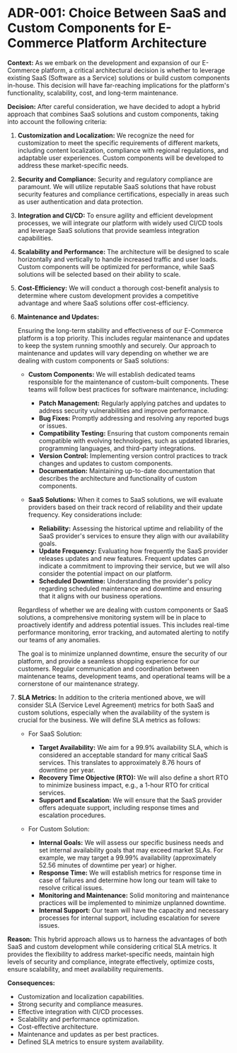 # ADR-001: Choice Between SaaS and Custom Components for E-Commerce Platform Architecture

**Context:**
As we embark on the development and expansion of our E-Commerce platform, a critical architectural decision is whether to leverage existing SaaS (Software as a Service) solutions or build custom components in-house. This decision will have far-reaching implications for the platform's functionality, scalability, cost, and long-term maintenance.

**Decision:**
After careful consideration, we have decided to adopt a hybrid approach that combines SaaS solutions and custom components, taking into account the following criteria:

1. **Customization and Localization:** We recognize the need for customization to meet the specific requirements of different markets, including content localization, compliance with regional regulations, and adaptable user experiences. Custom components will be developed to address these market-specific needs.

2. **Security and Compliance:** Security and regulatory compliance are paramount. We will utilize reputable SaaS solutions that have robust security features and compliance certifications, especially in areas such as user authentication and data protection.

3. **Integration and CI/CD:** To ensure agility and efficient development processes, we will integrate our platform with widely used CI/CD tools and leverage SaaS solutions that provide seamless integration capabilities.

4. **Scalability and Performance:** The architecture will be designed to scale horizontally and vertically to handle increased traffic and user loads. Custom components will be optimized for performance, while SaaS solutions will be selected based on their ability to scale.

5. **Cost-Efficiency:** We will conduct a thorough cost-benefit analysis to determine where custom development provides a competitive advantage and where SaaS solutions offer cost-efficiency.

6. **Maintenance and Updates:**

   Ensuring the long-term stability and effectiveness of our E-Commerce platform is a top priority. This includes regular maintenance and updates to keep the system running smoothly and securely. Our approach to maintenance and updates will vary depending on whether we are dealing with custom components or SaaS solutions:

   - **Custom Components:** We will establish dedicated teams responsible for the maintenance of custom-built components. These teams will follow best practices for software maintenance, including:

     - **Patch Management:** Regularly applying patches and updates to address security vulnerabilities and improve performance.
     - **Bug Fixes:** Promptly addressing and resolving any reported bugs or issues.
     - **Compatibility Testing:** Ensuring that custom components remain compatible with evolving technologies, such as updated libraries, programming languages, and third-party integrations.
     - **Version Control:** Implementing version control practices to track changes and updates to custom components.
     - **Documentation:** Maintaining up-to-date documentation that describes the architecture and functionality of custom components.

   - **SaaS Solutions:** When it comes to SaaS solutions, we will evaluate providers based on their track record of reliability and their update frequency. Key considerations include:

     - **Reliability:** Assessing the historical uptime and reliability of the SaaS provider's services to ensure they align with our availability goals.
     - **Update Frequency:** Evaluating how frequently the SaaS provider releases updates and new features. Frequent updates can indicate a commitment to improving their service, but we will also consider the potential impact on our platform.
     - **Scheduled Downtime:** Understanding the provider's policy regarding scheduled maintenance and downtime and ensuring that it aligns with our business operations.

   Regardless of whether we are dealing with custom components or SaaS solutions, a comprehensive monitoring system will be in place to proactively identify and address potential issues. This includes real-time performance monitoring, error tracking, and automated alerting to notify our teams of any anomalies.

   The goal is to minimize unplanned downtime, ensure the security of our platform, and provide a seamless shopping experience for our customers. Regular communication and coordination between maintenance teams, development teams, and operational teams will be a cornerstone of our maintenance strategy.

7. **SLA Metrics:** In addition to the criteria mentioned above, we will consider SLA (Service Level Agreement) metrics for both SaaS and custom solutions, especially when the availability of the system is crucial for the business. We will define SLA metrics as follows:

   - For SaaS Solution:
     - **Target Availability:** We aim for a 99.9% availability SLA, which is considered an acceptable standard for many critical SaaS services. This translates to approximately 8.76 hours of downtime per year.
     - **Recovery Time Objective (RTO):** We will also define a short RTO to minimize business impact, e.g., a 1-hour RTO for critical services.
     - **Support and Escalation:** We will ensure that the SaaS provider offers adequate support, including response times and escalation procedures.

   - For Custom Solution:
     - **Internal Goals:** We will assess our specific business needs and set internal availability goals that may exceed market SLAs. For example, we may target a 99.99% availability (approximately 52.56 minutes of downtime per year) or higher.
     - **Response Time:** We will establish metrics for response time in case of failures and determine how long our team will take to resolve critical issues.
     - **Monitoring and Maintenance:** Solid monitoring and maintenance practices will be implemented to minimize unplanned downtime.
     - **Internal Support:** Our team will have the capacity and necessary processes for internal support, including escalation for severe issues.

**Reason:**
This hybrid approach allows us to harness the advantages of both SaaS and custom development while considering critical SLA metrics. It provides the flexibility to address market-specific needs, maintain high levels of security and compliance, integrate effectively, optimize costs, ensure scalability, and meet availability requirements.

**Consequences:**
- Customization and localization capabilities.
- Strong security and compliance measures.
- Effective integration with CI/CD processes.
- Scalability and performance optimization.
- Cost-effective architecture.
- Maintenance and updates as per best practices.
- Defined SLA metrics to ensure system availability.

